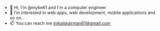 - 👋 Hi, I’m @myke61 and I'm a computer engineer
- 👀 I’m interested in web apps, web development, mobile applications and so on...
- 📫 You can reach me mikailagirman61@gmail.com 
